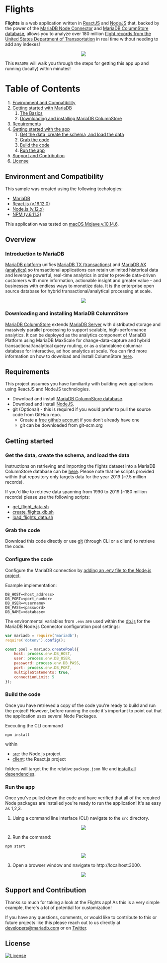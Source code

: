 # Flights

**Flights** is a web application written in [ReactJS](https://reactjs.org) and [NodeJS](https://nodejs.org) that, backed by the power of the [MariaDB Node Connector](https://github.com/MariaDB/mariadb-connector-nodejs) and [MariaDB ColumnStore database](https://mariadb.com/docs/features/mariadb-columnstore/), allows you to analyze over 180 million [flight records from the United States Department of Transportation](https://www.transtats.bts.gov/DL_SelectFields.asp?Table_ID=236&DB_Short_Name=On-Time) in real time without needing to add any indexes!

<p align="center" spacing="10">
    <kbd>
        <img src="media/demo.gif" />
    </kbd>
</p>

This `README` will walk you through the steps for getting this app up and running (locally) within minutes!

# Table of Contents
1. [Environment and Compatibility](#compatibility)
2. [Getting started with MariaDB](#overview)
    1. [The Basics](#intro-mariadb)
    2. [Downloading and installing MariaDB ColumnStore](#installation)
3. [Requirements](#requirements)
4. [Getting started with the app](#getting-started)
    1. [Get the data, create the schema, and load the data](#data)
    1. [Grab the code](#grab-code)
    2. [Build the code](#build-code)
    3. [Run the app](#run-app)
5. [Support and Contribution](#support-contribution)
6. [License](#license)

## Environment and Compatibility <a name="compatibility"></a>

This sample was created using the following techologies:

* [MariaDB](https://mariadb.com/products/mariadb-platform/)
* [React.js (v.16.12.0)](https://github.com/facebook/react/blob/master/CHANGELOG.md#16120-november-14-2019)
* [Node.js (v.12.x)](https://nodejs.org/docs/latest-v12.x/api/index.html)
* [NPM (v.6.11.3)](https://docs.npmjs.com/)

This application was tested on [macOS Mojave v.10.14.6](https://developer.apple.com/documentation/macos_release_notes/macos_mojave_10_14_6_release_notes).

## Overview <a name="overview"></a>

### Introduction to MariaDB <a name="intro-mariadb"></a>

[MariaDB platform](https://mariadb.com/products/mariadb-platform/) unifies [MariaDB TX (transactions)](https://mariadb.com/products/mariadb-platform-transactional/) and [MariaDB AX (analytics)](https://mariadb.com/products/mariadb-platform-analytical/) so transactional applications can retain unlimited historical data and leverage powerful, real-time analytics in order to provide data-driven customers with more information, actionable insight and greater value – and businesses with endless ways to monetize data. It is the enterprise open source database for hybrid transactional/analytical processing at scale.

<p align="center">
    <kbd>
        <img src="media/platform.png" />
    </kbd>
</p>

### Downloading and installing MariaDB ColumnStore <a name="installation"></a>

[MariaDB ColumnStore](https://mariadb.com/docs/features/mariadb-columnstore/) extends [MariaDB Server](https://mariadb.com/products/) with distributed storage and massively parallel processing to support scalable, high-performance analytics. It can be deployed as the analytics component of MariaDB Platform using MariaDB MaxScale for change-data-capture and hybrid transactional/analytical query routing, or as a standalone columnar database for interactive, ad hoc analytics at scale. You can find more information on how to download and install ColumnStore [here](https://mariadb.com/downloads/#mariadb_platform-mariadb_columnstore).

## Requirements <a name="requirements"></a>

This project assumes you have familiarity with building web applications using ReactJS and NodeJS technologies. 

* Download and install [MariaDB ColumnStore database](https://go.mariadb.com/download-mariadb-server-community.html?utm_source=google&utm_medium=ppc&utm_campaign=MKG-Search-Google-Branded-DL-NA-Server-DL&gclid=CjwKCAiAwZTuBRAYEiwAcr67OUBIqnFBo9rUBhYql3VZV_nhlSKzkwoUv7vhA6gwNdGoBSc2uWe7SBoCX_oQAvD_BwE). 
* Download and install [NodeJS](https://nodejs.org/).
* git (Optional) - this is required if you would prefer to pull the source code from GitHub repo.
    - Create a [free github account](https://github.com/) if you don’t already have one
    - git can be downloaded from git-scm.org

## Getting started <a name="getting-started"></a>

### Get the data, create the schema, and load the data <a name="data"></a>

Instructions on retrieving and importing the flights dataset into a MariaDB ColumnStore database can be [here](https://github.com/mariadb-corporation/mariadb-columnstore-samples/tree/master/flights). Please note that he scripts provided within that repository only targets data for the year 2019 (~7.5 million records). 

If you'd like to retrieve data spanning from 1990 to 2019 (~180 million records) please use the following scripts:

* [get_flight_data.sh](data/get_flight_data.sh)
* [create_flights_db.sh](data/create_flights_db.sh) 
* [load_flights_data.sh](data/load_flights_data.sh)

### Grab the code <a name="grab-code"></a>

Download this code directly or use [git](git-scm.org) (through CLI or a client) to retrieve the code.

### Configure the code <a name="configure-code"></a>

Configure the MariaDB connection by [adding an .env file to the Node.js project](https://github.com/mariadb-corporation/mariadb-connector-nodejs/blob/master/documentation/promise-api.md#security-consideration).

Example implementation:

```
DB_HOST=<host_address>
DB_PORT=<port_number>
DB_USER=<username>
DB_PASS=<password>
DB_NAME=<database>
```

The environmental variables from `.env` are used within the [db.js](src/db.js) for the MariaDB Node.js Connector configuration pool settings:

```javascript
var mariadb = require('mariadb');
require('dotenv').config();

const pool = mariadb.createPool({
    host: process.env.DB_HOST, 
    user: process.env.DB_USER, 
    password: process.env.DB_PASS,
    port: process.env.DB_PORT,
    multipleStatements: true,
    connectionLimit: 5
});
```

### Build the code <a name="build-code"></a>

Once you have retrieved a copy of the code you're ready to build and run the project! However, before running the code it's important to point out that the application uses several Node Packages.

Executing the CLI command 

```
npm install
```

within  

* [src](src): the Node.js project
* [client](src/client): the React.js project 

folders will target the the relative `package.json` file and [install all dependencies](https://docs.npmjs.com/downloading-and-installing-packages-locally).

### Run the app <a name="run-app"></a>

Once you've pulled down the code and have verified that all of the required Node packages are installed you're ready to run the application! It's as easy as 1,2,3.

1. Using a command line interface (CLI) navigate to the `src` directory.

<p align="center">
    <img src="media/cli_root.png" />
</p>

2. Run the command:

```bash
npm start
```

<p align="center">
    <img src="media/npm_start.png" />
</p>

3. Open a browser window and navigate to http://localhost:3000.

<p align="center">
    <kbd>
        <img src="media/get_started.png" />
    </kbd>
</p>

## Support and Contribution <a name="support-contribution"></a>

Thanks so much for taking a look at the Flights app! As this is a very simple example, there's a lot of potential for customization! 

If you have any questions, comments, or would like to contribute to this or future projects like this please reach out to us directly at developers@mariadb.com or on [Twitter](https://twitter.com/mariadb).

## License  <a name="license"></a>
[![License](https://img.shields.io/badge/License-Apache%202.0-blue.svg?style=plastic)](https://opensource.org/licenses/Apache-2.0)
